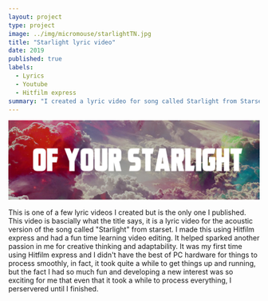```yaml
---
layout: project
type: project
image: ../img/micromouse/starlightTN.jpg
title: "Starlight lyric video"
date: 2019
published: true
labels:
  - Lyrics
  - Youtube
  - Hitfilm express
summary: "I created a lyric video for song called Starlight from Starset"
---
```


<div class="text-center p-4">
  <img width="800px" src="../img/micromouse/starlight1.png" class="img-thumbnail" >
</div>

  This is one of a few lyric videos I created but is the only one I published. This video is bascially what the title says, it is a lyric video for the acoustic version of the song called "Starlight" from starset. I made this using Hitfilm express and had a fun time learning video editing. It helped sparked another passion in me for creative thinking and adaptability. It was my first time using Hitfilm express and I didn't have the best of PC hardware for things to process smoothly, in fact, it took quite a while to get things up and running, but the fact I had so much fun and developing a new interest was so exciting for me that even that it took a while to process everything, I perservered until I finished.
